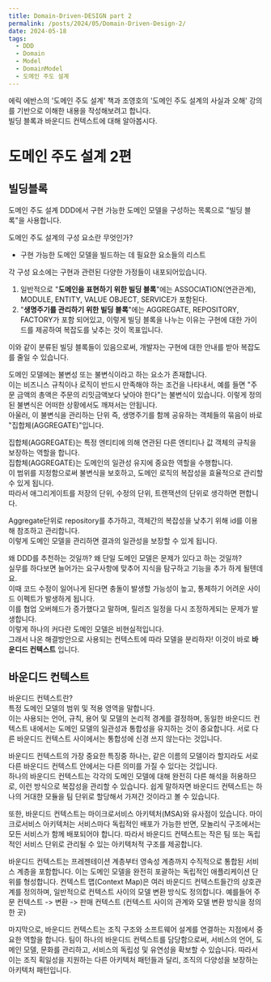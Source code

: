```yaml
---
title: Domain-Driven-DESIGN part 2
permalink: /posts/2024/05/Domain-Driven-Design-2/
date: 2024-05-18
tags:
  - DDD
  - Domain
  - Model
  - DomainModel
  - 도메인 주도 설계
---
```


에릭 에반스의 '도메인 주도 설계' 책과 조영호의 '도메인 주도 설계의 사실과 오해' 강의를 기반으로 이해한 내용을 작성해보려고 합니다. <br>
빌딩 블록과 바운디드 컨텍스트에 대해 알아봅시다.



# 도메인 주도 설계 2편

## 빌딩블록

도메인 주도 설계 DDD에서 구현 가능한 도메인 모델을 구성하는 목록으로 "빌딩 블록"을 사용합니다.

도메인 주도 설계의 구성 요소란 무엇인가?
- 구현 가능한 도메인 모델을 빌드하는 데 필요한 요소들의 리스트

각 구성 요소에는 구현과 관련된 다양한 가정들이 내포되어있습니다.
1. 일반적으로 "**도메인을 표현하기 위한 빌딩 블록**"에는 ASSOCIATION(연관관계), MODULE, ENTITY, VALUE OBJECT, SERVICE가 포함된다.
2. "**생명주기를 관리하기 위한 빌딩 블록**"에는 AGGREGATE, REPOSITORY, FACTORY가 포함 되어있고, 이렇게 빌딩 블록을 나누는 이유는 구현에 대한 가이드를 제공하여 복잡도를 낮추는 것이 목표입니다.

이와 같이 분류된 빌딩 블록들이 있음으로써, 개발자는 구현에 대한 안내를 받아 복잡도를 줄일 수 있습니다.

도메인 모델에는 불변성 또는 불변식이라고 하는 요소가 존재합니다.<br> 
이는 비즈니스 규칙이나 로직이 반드시 만족해야 하는 조건을 나타내서, 예를 들면 "주문 금액의 총액은 주문의 리밋금액보다 낮아야 한다"는 불변식이 있습니다. 이렇게 정의된 불변식은 어떠한 상황에서도 깨져서는 안됩니다.<br>
아울러, 이 불변식을 관리하는 단위 즉, 생명주기를 함께 공유하는 객체들의 묶음이 바로 "집합체(AGGREGATE)"입니다.

집합체(AGGREGATE)는 특정 엔티티에 의해 연관된 다른 엔티티나 값 객체의 규칙을 보장하는 역할을 합니다.<br> 
집합체(AGGREGATE)는 도메인의 일관성 유지에 중요한 역할을 수행합니다.<br>
이 범위를 지정함으로써 불변식을 보호하고, 도메인 로직의 복잡성을 효율적으로 관리할 수 있게 됩니다.<br>
따라서 애그리게이트를 저장의 단위, 수정의 단위, 트랜잭션의 단위로 생각하면 편합니다.

Aggregate단위로 repository를 추가하고, 객체간의 복잡성을 낮추기 위해 id를 이용해 참조하고 관리합니다.<br>
이렇게 도메인 모델을 관리하면 결과의 일관성을 보장할 수 있게 됩니다.

왜 DDD를 추천하는 것일까? 왜 단일 도메인 모델은 문제가 있다고 하는 것일까?<br>
실무를 하다보면 늘어가는 요구사항에 맞추어 지식을 탐구하고 기능을 추가 하게 될텐데요.<br> 
이때 코드 수정이 일어나게 된다면 충돌이 발생할 가능성이 높고, 통제하기 어려운 사이드 이펙트가 발생하게 됩니다.<br> 
이를 협업 오버헤드가 증가했다고 말하며, 릴리즈 일정을 다시 조정하게되는 문제가 발생합니다.<br>
이렇게 하나의 커다란 도메인 모델은 비현실적입니다.<br> 
그래서 나온 해결방안으로 사용되는 컨텍스트에 따라 모델을 분리하자! 이것이 바로 **바운디드 컨텍스트** 입니다.<br>

## 바운디드 컨텍스트

바운디드 컨텍스트란?<br>
특정 도메인 모델의 범위 및 적용 영역을 말합니다.<br>
이는 사용되는 언어, 규칙, 용어 및 모델의 논리적 경계를 결정하며, 동일한 바운디드 컨텍스트 내에서는 도메인 모델의 일관성과 통합성을 유지하는 것이 중요합니다. 서로 다른 바운디드 컨텍스트 사이에서는 통합성에 신경 쓰지 않는다는 것입니다.

바운디드 컨텍스트의 가장 중요한 특징중 하나는, 같은 이름의 모델이라 할지라도 서로 다른 바운디드 컨텍스트 안에서는 다른 의미를 가질 수 있다는 것입니다.<br>
하나의 바운디드 컨텍스트는 각각의 도메인 모델에 대해 완전히 다른 해석을 허용하므로, 이런 방식으로 복잡성을 관리할 수 있습니다.
쉽게 말하자면 바운디드 컨텍스트는 하나의 거대한 모듈을 팀 단위로 할당해서 가져간 것이라고 볼 수 있습니다.<br>

또한, 바운디드 컨텍스트는 마이크로서비스 아키텍처(MSA)와 유사점이 있습니다. 마이크로서비스 아키텍처는 서비스마다 독립적인 배포가 가능한 반면, 모놀리식 구조에서는 모든 서비스가 함께 배포되어야 합니다. 따라서 바운디드 컨텍스트는 작은 팀 또는 독립적인 서비스 단위로 관리될 수 있는 아키텍처적 구조를 제공합니다.

바운디드 컨텍스트는 프레젠테이션 계층부터 영속성 계층까지 수직적으로 통합된 서비스 계층을 포함합니다. 이는 도메인 모델을 완전히 포괄하는 독립적인 애플리케이션 단위를 형성합니다.
컨텍스트 맵(Context Map)은 여러 바운디드 컨텍스트들간의 상호관계를 정의하며, 일반적으로 컨텍스트 사이의 모델 변환 방식도 정의합니다.
예를들어 주문 컨텍스트 -> 변환 -> 판매 컨텍스트 (컨텍스트 사이의 관계와 모델 변환 방식을 정의한 곳)

마지막으로, 바운디드 컨텍스트는 조직 구조와 소프트웨어 설계를 연결하는 지점에서 중요한 역할을 합니다. 팀이 하나의 바운디드 컨텍스트를 담당함으로써, 서비스의 언어, 도메인 모델, 문화를 관리하고, 서비스의 독립성 및 유연성을 확보할 수 있습니다. 따라서 이는 조직 획일성을 지원하는 다른 아키텍처 패턴들과 달리, 조직의 다양성을 보장하는 아키텍처 패턴입니다.
